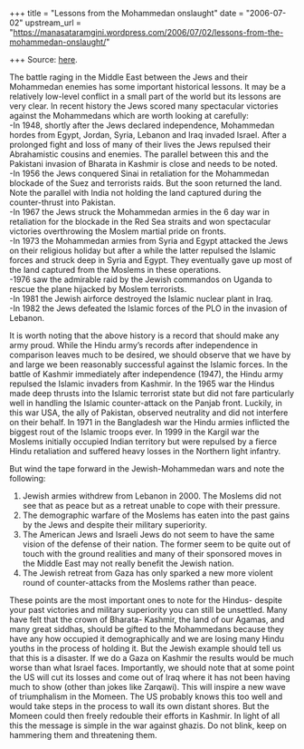 +++
title = "Lessons from the Mohammedan onslaught"
date = "2006-07-02"
upstream_url = "https://manasataramgini.wordpress.com/2006/07/02/lessons-from-the-mohammedan-onslaught/"

+++
Source: [here](https://manasataramgini.wordpress.com/2006/07/02/lessons-from-the-mohammedan-onslaught/).

The battle raging in the Middle East between the Jews and their Mohammedan enemies has some important historical lessons. It may be a relatively low-level conflict in a small part of the world but its lessons are very clear. In recent history the Jews scored many spectacular victories against the Mohammedans which are worth looking at carefully:  
-In 1948, shortly after the Jews declared independence, Mohammedan hordes from Egypt, Jordan, Syria, Lebanon and Iraq invaded Israel. After a prolonged fight and loss of many of their lives the Jews repulsed their Abrahamistic cousins and enemies. The parallel between this and the Pakistani invasion of Bharata in Kashmir is close and needs to be noted.  
-In 1956 the Jews conquered Sinai in retaliation for the Mohammedan blockade of the Suez and terrorists raids. But the soon returned the land. Note the parallel with India not holding the land captured during the counter-thrust into Pakistan.  
-In 1967 the Jews struck the Mohammedan armies in the 6 day war in retaliation for the blockade in the Red Sea straits and won spectacular victories overthrowing the Moslem martial pride on fronts.  
-In 1973 the Mohammedan armies from Syria and Egypt attacked the Jews on their religious holiday but after a while the latter repulsed the Islamic forces and struck deep in Syria and Egypt. They eventually gave up most of the land captured from the Moslems in these operations.  
-1976 saw the admirable raid by the Jewish commandos on Uganda to rescue the plane hijacked by Moslem terrorists.  
-In 1981 the Jewish airforce destroyed the Islamic nuclear plant in Iraq.  
-In 1982 the Jews defeated the Islamic forces of the PLO in the invasion of Lebanon.

It is worth noting that the above history is a record that should make any army proud. While the Hindu army’s records after independence in comparison leaves much to be desired, we should observe that we have by and large we been reasonably successful against the Islamic forces. In the battle of Kashmir immediately after independence (1947), the Hindu army repulsed the Islamic invaders from Kashmir. In the 1965 war the Hindus made deep thrusts into the Islamic terrorist state but did not fare particularly well in handling the Islamic counter-attack on the Panjab front. Luckily, in this war USA, the ally of Pakistan, observed neutrality and did not interfere on their behalf. In 1971 in the Bangladesh war the Hindu armies inflicted the biggest rout of the Islamic troops ever. In 1999 in the Kargil war the Moslems initially occupied Indian territory but were repulsed by a fierce Hindu retaliation and suffered heavy losses in the Northern light infantry.

But wind the tape forward in the Jewish-Mohammedan wars and note the following:  
1) Jewish armies withdrew from Lebanon in 2000. The Moslems did not see that as peace but as a retreat unable to cope with their pressure.  
2) The demographic warfare of the Moslems has eaten into the past gains by the Jews and despite their military superiority.  
3) The American Jews and Israeli Jews do not seem to have the same vision of the defense of their nation. The former seem to be quite out of touch with the ground realities and many of their sponsored moves in the Middle East may not really benefit the Jewish nation.  
4) The Jewish retreat from Gaza has only sparked a new more violent round of counter-attacks from the Moslems rather than peace.

These points are the most important ones to note for the Hindus- despite your past victories and military superiority you can still be unsettled. Many have felt that the crown of Bharata- Kashmir, the land of our Agamas, and many great siddhas, should be gifted to the Mohammedans because they have any how occupied it demographically and we are losing many Hindu youths in the process of holding it. But the Jewish example should tell us that this is a disaster. If we do a Gaza on Kashmir the results would be much worse than what Israel faces. Importantly, we should note that at some point the US will cut its losses and come out of Iraq where it has not been having much to show (other than jokes like Zarqawi). This will inspire a new wave of triumphalism in the Momeen. The US probably knows this too well and would take steps in the process to wall its own distant shores. But the Momeen could then freely redouble their efforts in Kashmir. In light of all this the message is simple in the war against ghazis. Do not blink, keep on hammering them and threatening them.

